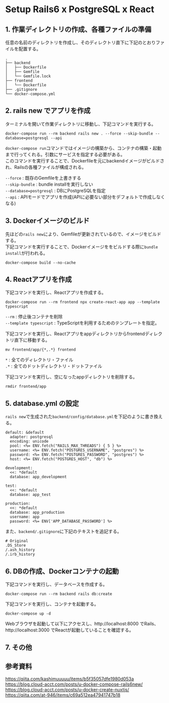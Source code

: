 # Setup Rails6 x PostgreSQL x React

## 1. 作業ディレクトリの作成、各種ファイルの準備

任意の名前のディレクトリを作成し、そのディレクトリ直下に下記のとおりファイルを配置する。
```
.
├── backend
│   ├── Dockerfile
│   ├── Gemfile
│   └── Gemfile.lock
├── frontend
│   └── Dockerfile
├── .gitignore
└── docker-compose.yml
```

## 2. rails new でアプリを作成

ターミナルを開いて作業ディレクトリに移動し、下記コマンドを実行する。
```
docker-compose run --rm backend rails new . --force --skip-bundle --database=postgresql --api
```
`docker-compose run`コマンドではイメージの構築から、コンテナの構築・起動まで行ってくれる。引数にサービスを指定する必要がある。<br>
このコマンドを実行することで、Dockerfileを元にbackendイメージがビルドされ、Railsの各種ファイルが構成される。<br>

`--force` : 既存のGemfileを上書きする<br>
`--skip-bundle` : bundle installを実行しない<br>
`--database=postgresql` : DBにPostgreSQLを指定<br>
`--api` : APIモードでアプリを作成(APIに必要ない部分をデフォルトで作成しなくなる)

## 3. Dockerイメージのビルド

先ほどの`rails new`により、Gemfileが更新されているので、イメージをビルドする。<br>
下記コマンドを実行することで、Dockerイメージををビルドする際に`bundle install`が行われる。
```
docker-compose build --no-cache
```

## 4. Reactアプリを作成

下記コマンドを実行し、Reactアプリを作成する。
```
docker-compose run --rm frontend npx create-react-app app --template typescript
```
`--rm` : 停止後コンテナを削除<br>
`--template typescript` : TypeScriptを利用するためのテンプレートを指定。

下記コマンドを実行し、Reactアプリをappディレクトリからfrontendディレクトリ直下に移動する。
```
mv frontend/app/{*,.*} frontend
```
`*` : 全てのディレクトリ・ファイル<br>
`.*` : 全てのドットディレクトリ・ドットファイル

下記コマンドを実行し、空になったappディレクトリを削除する。
```
rmdir frontend/app
```

## 5. database.yml の設定

`rails new`で生成された`backend/config/database.yml`を下記のように書き換える。
```
default: &default
  adapter: postgresql
  encoding: unicode
  pool: <%= ENV.fetch("RAILS_MAX_THREADS") { 5 } %>
  username: <%= ENV.fetch("POSTGRES_USERNAME", "postgres") %>
  password: <%= ENV.fetch("POSTGRES_PASSWORD", "postgres") %>
  host: <%= ENV.fetch("POSTGRES_HOST", "db") %>

development:
  <<: *default
  database: app_development

test:
  <<: *default
  database: app_test

production:
  <<: *default
  database: app_production
  username: app
  password: <%= ENV['APP_DATABASE_PASSWORD'] %>
```

また、`backend/.gitignore`に下記のテキストを追記する。
```
# Original
.DS_Store
/.ash_history
/.irb_history
```

## 6. DBの作成、Dockerコンテナの起動

下記コマンドを実行し、データベースを作成する。
```
docker-compose run --rm backend rails db:create
```
下記コマンドを実行し、コンテナを起動する。
```
docker-compose up -d
```
Webブラウザを起動して以下にアクセスし、http://localhost:8000 でRails、http://localhost:3000 でReactが起動していることを確認する。

## 7. その他

## 参考資料

https://qiita.com/kashimuuuuu/items/b5f35057dfe1980d053a<br>
https://blog.cloud-acct.com/posts/u-docker-compose-rails6new/<br>
https://blog.cloud-acct.com/posts/u-docker-create-nuxtjs/<br>
https://qiita.com/at-946/items/c69a512ea47941747b18
